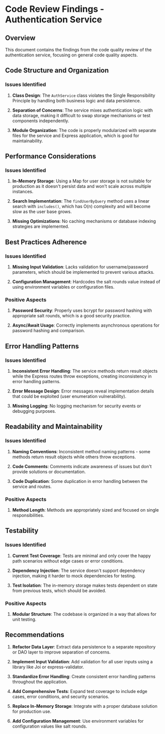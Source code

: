 # Code Review Findings - Authentication Service

## Overview
This document contains the findings from the code quality review of the authentication service, focusing on general code quality aspects.

## Code Structure and Organization

### Issues Identified
1. **Class Design**: The `AuthService` class violates the Single Responsibility Principle by handling both business logic and data persistence.

2. **Separation of Concerns**: The service mixes authentication logic with data storage, making it difficult to swap storage mechanisms or test components independently.

3. **Module Organization**: The code is properly modularized with separate files for the service and Express application, which is good for maintainability.

## Performance Considerations

### Issues Identified
1. **In-Memory Storage**: Using a Map for user storage is not suitable for production as it doesn't persist data and won't scale across multiple instances.

2. **Search Implementation**: The `findUserByQuery` method uses a linear search with `includes()`, which has O(n) complexity and will become slow as the user base grows.

3. **Missing Optimizations**: No caching mechanisms or database indexing strategies are implemented.

## Best Practices Adherence

### Issues Identified
1. **Missing Input Validation**: Lacks validation for username/password parameters, which should be implemented to prevent various attacks.

2. **Configuration Management**: Hardcodes the salt rounds value instead of using environment variables or configuration files.

### Positive Aspects
1. **Password Security**: Properly uses bcrypt for password hashing with appropriate salt rounds, which is a good security practice.

2. **Async/Await Usage**: Correctly implements asynchronous operations for password hashing and comparison.

## Error Handling Patterns

### Issues Identified
1. **Inconsistent Error Handling**: The service methods return result objects while the Express routes throw exceptions, creating inconsistency in error handling patterns.

2. **Error Message Design**: Error messages reveal implementation details that could be exploited (user enumeration vulnerability).

3. **Missing Logging**: No logging mechanism for security events or debugging purposes.

## Readability and Maintainability

### Issues Identified
1. **Naming Conventions**: Inconsistent method naming patterns - some methods return result objects while others throw exceptions.

2. **Code Comments**: Comments indicate awareness of issues but don't provide solutions or documentation.

3. **Code Duplication**: Some duplication in error handling between the service and routes.

### Positive Aspects
1. **Method Length**: Methods are appropriately sized and focused on single responsibilities.

## Testability

### Issues Identified
1. **Current Test Coverage**: Tests are minimal and only cover the happy path scenarios without edge cases or error conditions.

2. **Dependency Injection**: The service doesn't support dependency injection, making it harder to mock dependencies for testing.

3. **Test Isolation**: The in-memory storage makes tests dependent on state from previous tests, which should be avoided.

### Positive Aspects
1. **Modular Structure**: The codebase is organized in a way that allows for unit testing.

## Recommendations

1. **Refactor Data Layer**: Extract data persistence to a separate repository or DAO layer to improve separation of concerns.

2. **Implement Input Validation**: Add validation for all user inputs using a library like Joi or express-validator.

3. **Standardize Error Handling**: Create consistent error handling patterns throughout the application.

4. **Add Comprehensive Tests**: Expand test coverage to include edge cases, error conditions, and security scenarios.

5. **Replace In-Memory Storage**: Integrate with a proper database solution for production use.

6. **Add Configuration Management**: Use environment variables for configuration values like salt rounds.